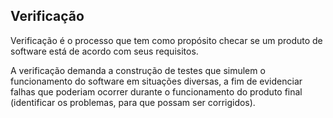 ## Verificação

Verificação é o processo que tem como propósito checar se um produto de software está de acordo com seus requisitos.

A verificação demanda a construção de testes que simulem o funcionamento do software em situações diversas, a fim de evidenciar falhas que poderiam ocorrer durante o funcionamento do produto final (identificar os problemas, para que possam ser corrigidos).
